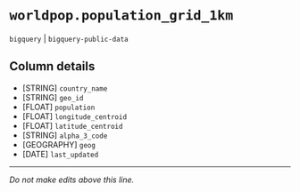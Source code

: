 # `worldpop.population_grid_1km`
`bigquery` | `bigquery-public-data`

## Column details
* [STRING]    `country_name`
* [STRING]    `geo_id`
* [FLOAT]     `population`
* [FLOAT]     `longitude_centroid`
* [FLOAT]     `latitude_centroid`
* [STRING]    `alpha_3_code`
* [GEOGRAPHY] `geog`
* [DATE]      `last_updated`

-------------------------------------------------------------------------------
*Do not make edits above this line.*
